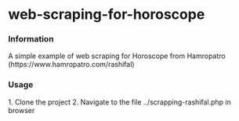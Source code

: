 # web-scraping-for-horoscope

<h3>Information</h3>
A simple example of web scraping for Horoscope from Hamropatro (https://www.hamropatro.com/rashifal)

<h3>Usage</h3>
1. Clone the project
2. Navigate to the file ../scrapping-rashifal.php in browser

